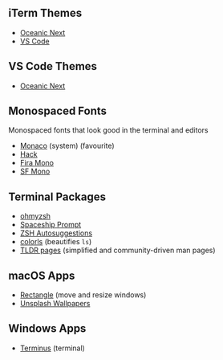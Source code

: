 ## iTerm Themes
* [Oceanic Next](https://github.com/mhartington/oceanic-next-iterm)
* [VS Code](https://github.com/tallpants/vscode-theme-iterm2)

## VS Code Themes
* [Oceanic Next](https://github.com/voronianski/oceanic-next-color-scheme)

## Monospaced Fonts
Monospaced fonts that look good in the terminal and editors

* [Monaco](https://en.wikipedia.org/wiki/Monaco_(typeface)) (system) (favourite)
* [Hack](https://github.com/source-foundry/Hack)
* [Fira Mono](https://fonts.google.com/specimen/Fira+Mono)
* [SF Mono](https://github.com/ZulwiyozaPutra/SF-Mono-Font)

## Terminal Packages
* [ohmyzsh](https://github.com/ohmyzsh/ohmyzsh)
* [Spaceship Prompt](https://github.com/denysdovhan/spaceship-prompt)
* [ZSH Autosuggestions](https://github.com/zsh-users/zsh-autosuggestions)
* [colorls](https://github.com/athityakumar/colorls) (beautifies `ls`)
* [TLDR pages](https://tldr.sh/) (simplified and community-driven man pages)

## macOS Apps
* [Rectangle](https://rectangleapp.com/) (move and resize windows)
* [Unsplash Wallpapers](https://apps.apple.com/us/app/unsplash-wallpapers/id1284863847?mt=12)

## Windows Apps
* [Terminus](https://eugeny.github.io/terminus/) (terminal)
